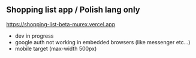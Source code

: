 
## Shopping list app / Polish lang only

https://shopping-list-beta-murex.vercel.app

- dev in progress
- google auth not working in embedded browsers (like messenger etc...)
- mobile target (max-width 500px)
